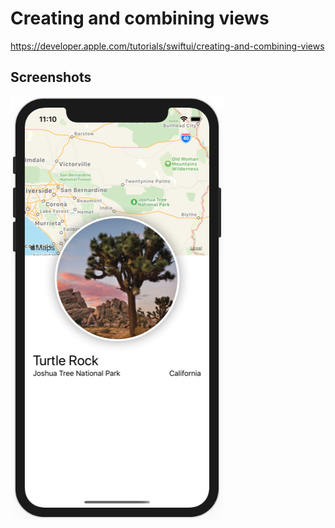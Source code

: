 # Creating and combining views

https://developer.apple.com/tutorials/swiftui/creating-and-combining-views

## Screenshots

![screen01](screenshots/screen01.png)
